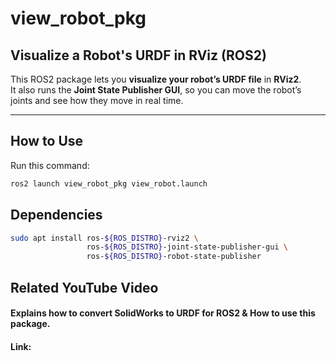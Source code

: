 # view_robot_pkg 
## Visualize a Robot's URDF in RViz (ROS2)

This ROS2 package lets you **visualize your robot’s URDF file** in **RViz2**.  
It also runs the **Joint State Publisher GUI**, so you can move the robot’s joints and see how they move in real time.

---
## How to Use

Run this command:

```bash
ros2 launch view_robot_pkg view_robot.launch
```

## Dependencies
```bash
sudo apt install ros-${ROS_DISTRO}-rviz2 \
                 ros-${ROS_DISTRO}-joint-state-publisher-gui \
                 ros-${ROS_DISTRO}-robot-state-publisher
```
## Related YouTube Video
#### Explains how to convert SolidWorks to URDF for ROS2 & How to use this package.
#### Link: 


